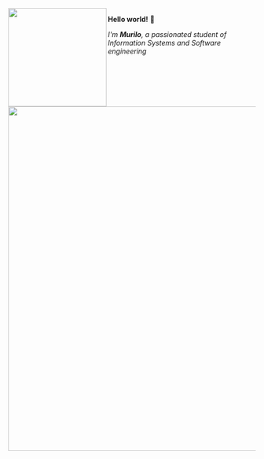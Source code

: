 <img align= "left" src=https://i.pinimg.com/enabled_lo/564x/f5/17/ca/f517ca578e816022f196ad939ecaa273.jpg width=200>

**Hello world!** 🌼

*I'm **Murilo**, a passionated student of Information Systems and Software engineering*
<img align= "up" src=https://i.pinimg.com/enabled_lo/564x/47/1c/e7/471ce7b6d591a328189506ae6cbb59d6.jpg width=700>



